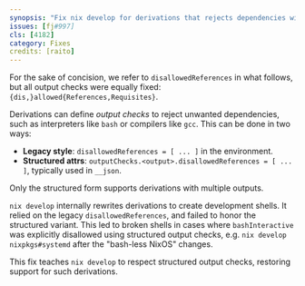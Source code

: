 ```yaml
---
synopsis: "Fix nix develop for derivations that rejects dependencies with structured attrs"
issues: [fj#997]
cls: [4182]
category: Fixes
credits: [raito]
---
```


For the sake of concision, we refer to `disallowedReferences` in what follows,
but all output checks were equally fixed:
`{dis,}allowed{References,Requisites}`.

Derivations can define *output checks* to reject unwanted dependencies, such as
interpreters like `bash` or compilers like `gcc`. This can be done in two ways:

* **Legacy style**: `disallowedReferences = [ ... ]` in the environment.
* **Structured attrs**: `outputChecks.<output>.disallowedReferences = [ ... ]`,
  typically used in `__json`.

Only the structured form supports derivations with multiple outputs.

`nix develop` internally rewrites derivations to create development shells. It
relied on the legacy `disallowedReferences`, and failed to honor the structured
variant. This led to broken shells in cases where `bashInteractive` was
explicitly disallowed using structured output checks, e.g. `nix develop
nixpkgs#systemd` after the "bash-less NixOS" changes.

This fix teaches `nix develop` to respect structured output checks, restoring
support for such derivations.
